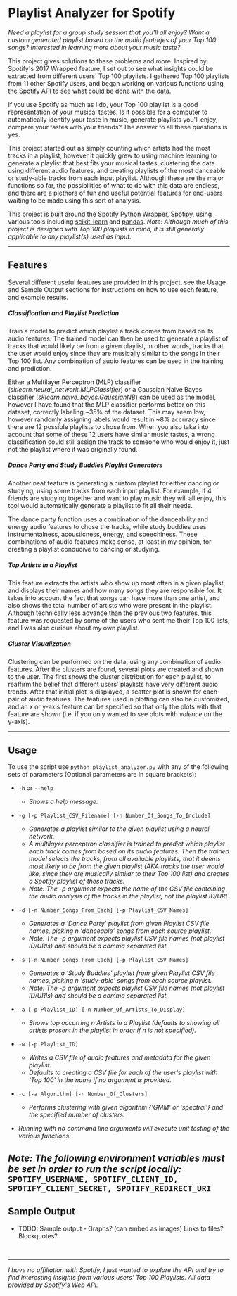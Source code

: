 # Playlist Analyzer for Spotify


*Need a playlist for a group study session that you'll all enjoy? Want a custom generated playlist based on the audio featurjes of your Top 100 songs? Interested in learning more about your music taste?* 

This project gives solutions to these problems and more. Inspired by Spotify's 2017 Wrapped feature, I set out to see what insights could be extracted from different users' Top 100 playlists. I gathered Top 100 playlists from 11 other Spotify users, and began working on various functions using the Spotify API to see what could be done with the data.

If you use Spotify as much as I do, your Top 100 playlist is a good representation of your musical tastes. Is it possible for a computer to automatically identify your taste in music, generate playlists you'll enjoy, compare your tastes with your friends? The answer to all these questions is yes.

This project started out as simply counting which artists had the most tracks in a playlist, however it quickly grew to using machine learning to generate a playlist that best fits your musical tastes, clustering the data using different audio features, and creating playlists of the most danceable or study-able tracks from each input playlist. Although these are the major functions so far, the possibilities of what to do with this data are endless, and there are a plethora of fun and useful potential features for end-users waiting to be made using this sort of analysis. 


This project is built around the Spotify Python Wrapper, [Spotipy](https://github.com/plamere/spotipy), using various tools including [scikit-learn](http://scikit-learn.org/stable/) and [pandas](https://pandas.pydata.org/). *Note: Although much of this project is designed with Top 100 playlists in mind, it is still generally applicable to any playlist(s) used as input.*

---------
## Features
Several different useful features are provided in this project, see the Usage and Sample Output sections for instructions on how to use each feature, and example results.
##### Classification and Playlist Prediction

Train a model to predict which playlist a track comes from based on its audio features. The trained model can then be used to generate a playlist of tracks that would likely be from a given playlist, in other words, tracks that the user would enjoy since they are musically similar to the songs in their Top 100 list. Any combination of audio features can be used in the training and prediction.

Either a Multilayer Perceptron (MLP) classifier (*sklearn.neural_network.MLPClassifier*) or a Gaussian Naive Bayes classifier (*sklearn.naive_bayes.GaussianNB*) can be used as the model, however I have found that the MLP classifier performs better on this dataset, correctly labeling ~35% of the dataset. This may seem low, however randomly assigning labels would result in ~8% accuracy since there are 12 possible playlists to chose from. When you also take into account that some of these 12 users have similar music tastes, a wrong classification could still assign the track to someone who would enjoy it, just not the playlist where it was originally found.

##### Dance Party and Study Buddies Playlist Generators
Another neat feature is generating a custom playlist for either dancing or studying, using some tracks from each input playlist. For example, if 4 friends are studying together and want to play music they will all enjoy, this tool would automatically generate a playlist to fit all their needs. 

The dance party function uses a combination of the danceability and energy audio features to chose the tracks, while study buddies uses instrumentalness, acousticness, energy, and speechiness. These combinations of audio features make sense, at least in my opinion, for creating a playlist conducive to dancing or studying. 

##### Top Artists in a Playlist
This feature extracts the artists who show up most often in a given playlist, and displays their names and how many songs they are responsible for. It takes into account the fact that songs can have more than one artist, and also shows the total number of artists who were present in the playlist. Although technically less advance than the previous two features, this feature was requested by some of the users who sent me their Top 100 lists, and I was also curious about my own playlist.
##### Cluster Visualization
Clustering can be performed on the data, using any combination of audio features. After the clusters are found, several plots are created and shown to the user. The first shows the cluster distribution for each playlist, to reaffirm the belief that different users' playlists have very different audio trends. After that initial plot is displayed, a scatter plot is shown for each pair of audio features. The features used in plotting can also be customized, and an x or y-axis feature can be specified so that only the plots with that feature are shown (i.e. if you only wanted to see plots with *valence* on the y-axis). 




---------
## Usage
To use the script use `python playlist_analyzer.py` with any of the following sets of parameters (Optional parameters are in square brackets):

* `-h` or `--help`
  * *Shows a help message.*

* `-g [-p Playlist_CSV_Filename] [-n Number_Of_Songs_To_Include]`
  *	*Generates a playlist similar to the given playlist using a neural network.*
  *	*A multilayer perceptron classifier is trained to predict which playlist each track comes from based on its audio features. Then the trained model selects the tracks, from all available playlists, that it deems most likely to be from the given playlist (AKA tracks the user would like, since they are musically similar to their Top 100 list) and creates a Spotify playlist of these tracks.*
  *	*Note: The -p argument expects the name of the CSV file containing the audio analysis of the tracks in the playlist, not the playlist ID/URI.*

* `-d [-n Number_Songs_From_Each] [-p Playlist_CSV_Names]`
	* *Generates a 'Dance Party' playlist from given Playlist CSV file names, picking n 'danceable' songs from each source playlist.*
	* *Note: The -p argument expects playlist CSV file names (not playlist ID/URIs) and should be a comma separated list.*

* `-s [-n Number_Songs_From_Each] [-p Playlist_CSV_Names]`
	* *Generates a 'Study Buddies' playlist from given Playlist CSV file names, picking n 'study-able' songs from each source playlist.*
	* *Note: The -p argument expects playlist CSV file names (not playlist ID/URIs) and should be a comma separated list.*

* `-a [-p Playlist_ID] [-n Number_Of_Artists_To_Display]`
	* *Shows top occurring n Artists in a Playlist (defaults to showing all artists present in the playlist in order if n is not specified).*

* `-w [-p Playlist_ID]`
	* *Writes a CSV file of audio features and metadata for the given playlist.*
	* *Defaults to creating a CSV file for each of the user's playlist with 'Top 100' in the name if no argument is provided.*

* `-c [-a Algorithm] [-n Number_Of_Clusters]`
	* *Performs clustering with given algorithm {'GMM' or 'spectral'} and the specified number of clusters.*

* *Running with no command line arguments will execute unit testing of the various functions.*

*Note: The following environment variables must be set in order to run the script locally:*
`SPOTIFY_USERNAME, SPOTIFY_CLIENT_ID, SPOTIFY_CLIENT_SECRET, SPOTIFY_REDIRECT_URI`
---------
## Sample Output

* TODO: Sample output - Graphs? (can embed as images) Links to files? Blockquotes?


&nbsp;

---



*I have no affiliation with Spotify, I just wanted to explore the API and try to find interesting insights from various users' Top 100 Playlists. All data provided by [Spotify](https://www.spotify.com)'s Web API.*
